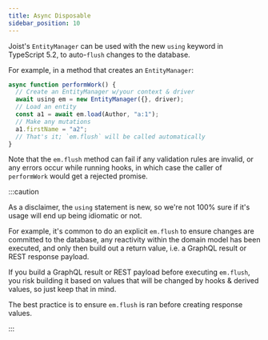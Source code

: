 ```yaml
---
title: Async Disposable
sidebar_position: 10
---
```


Joist's `EntityManager` can be used with the new `using` keyword in TypeScript 5.2, to auto-`flush` changes to the database.

For example, in a method that creates an `EntityManager`:

```typescript
async function performWork() {
  // Create an EntityManager w/your context & driver
  await using em = new EntityManager({}, driver);
  // Load an entity
  const a1 = await em.load(Author, "a:1");
  // Make any mutations
  a1.firstName = "a2";
  // That's it; `em.flush` will be called automatically
}
```

Note that the `em.flush` method can fail if any validation rules are invalid, or any errors occur while running hooks, in which case the caller of `performWork` would get a rejected promise.

:::caution

As a disclaimer, the `using` statement is new, so we're not 100% sure if it's usage will end up being idiomatic or not.

For example, it's common to do an explicit `em.flush` to ensure changes are committed to the database, any reactivity within the domain model has been executed, and only then build out a return value, i.e. a GraphQL result or REST response payload.

If you build a GraphQL result or REST payload before executing `em.flush`, you risk building it based on values that will be changed by hooks & derived values, so just keep that in mind.

The best practice is to ensure `em.flush` is ran before creating response values.

::: 
